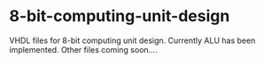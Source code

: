 # 8-bit-computing-unit-design
VHDL files for 8-bit computing unit design. Currently ALU has been implemented. Other files coming soon....
